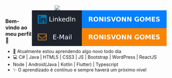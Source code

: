 <img align="right" src="https://raw.githubusercontent.com/MicaelliMedeiros/micaellimedeiros/master/image/computer-illustration.png" width="350"/>

<a href="https://www.linkedin.com/in/ronisvonn-gomes-82ab6ab0/">
<img align="right" alt="LinkedIn" src="https://raw.githubusercontent.com/RONISVONN/img/e3fa17e2d21a486757f805c99de42b5e6fb1179a/linkedIn-ronisvonn.svg"/>
</a>

<a href="mailto:ronisvonn@gmail.com">
<img align="right" alt="E-mail" src="https://raw.githubusercontent.com/RONISVONN/img/e3fa17e2d21a486757f805c99de42b5e6fb1179a/email-ronisvonn.svg"/>
</a>

<br/>

### Bem-vindo ao meu perfil 👋

- 🚀  Atualmente estou aprendendo algo novo todo dia
- 💻  C# | Java | HTML5 | CSS3 | JS | Bootstrap | WordPress | ReactJS
- Node | Android(Java | Kotlin | Flutter) | Typescript
- ✨ O aprendizado é contínuo e sempre haverá um próximo nível
